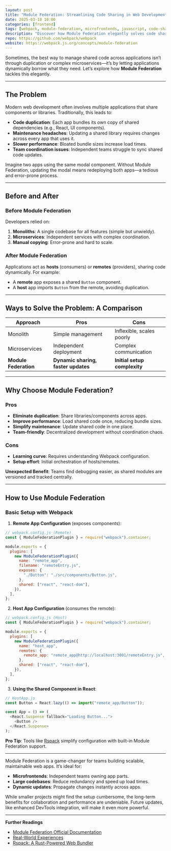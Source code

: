 ```yaml
---
layout: post
title: "Module Federation: Streamlining Code Sharing in Web Development"
date: 2025-03-18 10:00
categories: [frontend]
tags: [webpack, module-federation, microfrontends, javascript, code-sharing]
description: "Discover how Module Federation elegantly solves code sharing challenges in web development by enabling applications to dynamically share components and libraries without duplication or complex microservices."
repo: https://github.com/webpack/webpack
website: https://webpack.js.org/concepts/module-federation
---
```


Sometimes, the best way to manage shared code across applications isn’t through duplication or complex microservices—it’s by letting applications dynamically borrow what they need. Let’s explore how **Module Federation** tackles this elegantly.

---

## The Problem

Modern web development often involves multiple applications that share components or libraries. Traditionally, this leads to:

- **Code duplication**: Each app bundles its own copy of shared dependencies (e.g., React, UI components).
- **Maintenance headaches**: Updating a shared library requires changes across every app that uses it.
- **Slower performance**: Bloated bundle sizes increase load times.
- **Team coordination issues**: Independent teams struggle to sync shared code updates.

Imagine two apps using the same modal component. Without Module Federation, updating the modal means redeploying both apps—a tedious and error-prone process.

---

## Before and After

### Before Module Federation

Developers relied on:

1. **Monoliths**: A single codebase for all features (simple but unwieldy).
2. **Microservices**: Independent services with complex coordination.
3. **Manual copying**: Error-prone and hard to scale.

### After Module Federation

Applications act as **hosts** (consumers) or **remotes** (providers), sharing code dynamically. For example:

- A **remote** app exposes a shared `Button` component.
- A **host** app imports `Button` from the remote, avoiding duplication.

---

## Ways to Solve the Problem: A Comparison

| Approach              | Pros                                | Cons                         |
| --------------------- | ----------------------------------- | ---------------------------- |
| Monolith              | Simple management                   | Inflexible, scales poorly    |
| Microservices         | Independent deployment              | Complex communication        |
| **Module Federation** | **Dynamic sharing, faster updates** | **Initial setup complexity** |

---

## Why Choose Module Federation?

### Pros

- **Eliminate duplication**: Share libraries/components across apps.
- **Improve performance**: Load shared code once, reducing bundle sizes.
- **Simplify maintenance**: Update shared code in one place.
- **Team-friendly**: Decentralized development without coordination chaos.

### Cons

- **Learning curve**: Requires understanding Webpack configuration.
- **Setup effort**: Initial orchestration of hosts/remotes.

**Unexpected Benefit**: Teams find debugging easier, as shared modules are versioned and tracked centrally.

---

## How to Use Module Federation

### Basic Setup with Webpack

1. **Remote App Configuration** (exposes components):

```javascript
// webpack.config.js (Remote)
const { ModuleFederationPlugin } = require("webpack").container;

module.exports = {
  plugins: [
    new ModuleFederationPlugin({
      name: "remote_app",
      filename: "remoteEntry.js",
      exposes: {
        "./Button": "./src/components/Button.js",
      },
      shared: ["react", "react-dom"],
    }),
  ],
};
```

2. **Host App Configuration** (consumes the remote):

```javascript
// webpack.config.js (Host)
const { ModuleFederationPlugin } = require("webpack").container;

module.exports = {
  plugins: [
    new ModuleFederationPlugin({
      name: "host_app",
      remotes: {
        remote_app: "remote_app@http://localhost:3001/remoteEntry.js",
      },
      shared: ["react", "react-dom"],
    }),
  ],
};
```

3. **Using the Shared Component in React**:

```javascript
// HostApp.js
const Button = React.lazy(() => import("remote_app/Button"));

const App = () => (
  <React.Suspense fallback="Loading Button...">
    <Button />
  </React.Suspense>
);
```

**Pro Tip**: Tools like [Rspack](https://rspack.dev) simplify configuration with built-in Module Federation support.

---

Module Federation is a game-changer for teams building scalable, maintainable web apps. It’s ideal for:

- **Microfrontends**: Independent teams owning app parts.
- **Large codebases**: Reduce redundancy and speed up load times.
- **Dynamic updates**: Propagate changes instantly across apps.

While smaller projects might find the setup cumbersome, the long-term benefits for collaboration and performance are undeniable. Future updates, like enhanced DevTools integration, will make it even more powerful.

---

**Further Readings**

- [Module Federation Official Documentation](https://module-federation.io/guide/start/index.html)
- [Real-World Experiences](https://github.com/module-federation/module-federation-examples)
- [Rspack: A Rust-Powered Web Bundler](https://rspack.dev)
